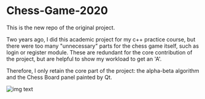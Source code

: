 # Chess-Game-2020
This is the new repo of the original project. 

Two years ago, I did this academic project for my c++ practice course, but there were too many "unnecessary" parts for the chess game itself, such as login or register module. These are redundant for the core contribution of the project, but are helpful to show my workload to get an 'A'.

Therefore, I only retain the core part of the project: the alpha-beta algorithm and the Chess Board panel painted by Qt.

![img text](https://github.com/Kenny-ting/Chess-Game-2020/blob/master/img-for-readme.png)
